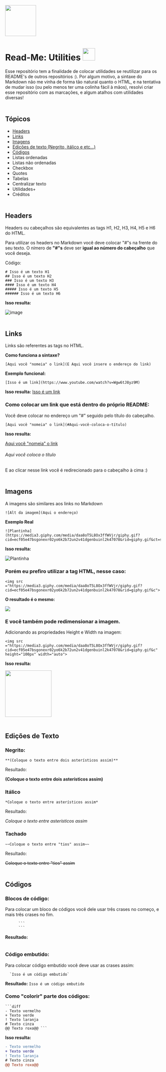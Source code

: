 
<img src ="https://media1.giphy.com/media/mjQG3C8g8Uzc9Cv09F/giphy.gif?cid=ecf05e475a1dncy3l27nfaagug0ioemtsvcw913fznlftm6j&rid=giphy.gif&ct=s" width = "100px" height = "auto"> 


# Read-Me: Utilities <img src ="https://media1.giphy.com/media/e8dLRPN6d6V4iJIOUn/giphy.gif?cid=ecf05e47masc7atthyt1mq5r2f3jih5w2wfw13t0u0r28x10&rid=giphy.gif&ct=s" width = "40px" height = "auto"> 
Esse repositório tem a finalidade de colocar utilidades se reutilizar para os README's de outros repositórios :). Por algum motivo, a sintaxe do Markdown não me vinha de forma tão natural quanto o HTML, e na tentativa de mudar isso (ou pelo menos ter uma colinha fácil à mãos), resolvi criar esse repositório com as marcações, e algum atalhos com utilidades diversas!
<p Align=center>
<img src ="https://64.media.tumblr.com/39240cabb4a10556459808190bd79195/cb61da9def746b60-be/s1280x1920/0f2196b58ec8bf38f21292d5a9fb7913e9245f39.png" height="5px" width="100%"> </p>

## Tópicos
- [Headers](#Headers)
- [Links](#Links)
- [Imagens](#Imagens)
- [Edições de texto (Negrito, itálico e etc...)](#Edições-de-Texto)
- [Códigos](#Códigos)
- Listas ordenadas
- Listas não ordenadas
- Checkbox
- Quotes
- Tabelas
- Centralizar texto
- Utilidades+
- Créditos

<p Align=center>
<img src ="https://64.media.tumblr.com/39240cabb4a10556459808190bd79195/cb61da9def746b60-be/s1280x1920/0f2196b58ec8bf38f21292d5a9fb7913e9245f39.png" height="5px" width="100%"> </p>

## Headers
Headers ou cabeçalhos são equivalentes as tags H1, H2, H3, H4, H5 e H6 do HTML.

Para utilizar os headers no Markdown você deve colocar "#"s na frente do seu texto. O nímero de **"#"s** deve ser **igual ao número do cabeçalho** que você deseja.

Código:
```
# Isso é um texto H1
## Isso é um texto H2
### Isso é um texto H3
#### Isso é um texto H4
##### Isso é um texto H5
###### Isso é um texto H6
```
**Isso resulta:**

![image](https://user-images.githubusercontent.com/69855489/124361710-dcf6ac00-dc06-11eb-88ac-f4b64c14c05d.png)

<p Align=center>
<img src ="https://64.media.tumblr.com/39240cabb4a10556459808190bd79195/cb61da9def746b60-be/s1280x1920/0f2196b58ec8bf38f21292d5a9fb7913e9245f39.png" height="5px" width="100%"> </p>

## Links
Links são referentes as tags <a></a> no HTML.

**Como funciona a sintaxe?**
```
[Aqui você "nomeia" o link](E Aqui você insere o endereço do link)
```
**Exemplo funcional:**

```
[Isso é um link](https://www.youtube.com/watch?v=Wgw6tJ8yz9M)
```
**Isso resulta:** 
[Isso é um link](https://www.youtube.com/watch?v=Wgw6tJ8yz9M)

### Como colocar um link que está dentro do próprio README:
Você deve colocar no endereço um "#" seguido pelo título do cabeçalho.

```
[Aqui você "nomeia" o link](#Aqui-você-coloca-o-título)
```
**Isso resulta:**

[Aqui você "nomeia" o link](#Aqui-você-coloca-o-título)

###### Aqui você coloca o título
E ao clicar nesse link você é redirecionado para o cabeçalho à cima :) 


<p Align=center>
<img src ="https://64.media.tumblr.com/39240cabb4a10556459808190bd79195/cb61da9def746b60-be/s1280x1920/0f2196b58ec8bf38f21292d5a9fb7913e9245f39.png" height="5px" width="100%"> </p>

## Imagens
A imagens são similares aos links no Markdown
```
![Alt da imagem](Aqui o endereço)
```

**Exemplo Real**
```
![Plantinha](https://media3.giphy.com/media/daa8oT5L8Ox3ffWVjr/giphy.gif?cid=ecf05e47bsgonexr02yo6k2b72un2v41dgenbuinl2k47078&rid=giphy.gif&ct=s)
```
**Isso resulta:**

![Plantinha](https://media3.giphy.com/media/daa8oT5L8Ox3ffWVjr/giphy.gif?cid=ecf05e47bsgonexr02yo6k2b72un2v41dgenbuinl2k47078&rid=giphy.gif&ct=s)

### Porém eu prefiro utilizar a tag HTML, nesse caso:
```
<img src ="https://media3.giphy.com/media/daa8oT5L8Ox3ffWVjr/giphy.gif?cid=ecf05e47bsgonexr02yo6k2b72un2v41dgenbuinl2k47078&rid=giphy.gif&c"> 
```

**O resultado é o mesmo:**

<img src ="https://media3.giphy.com/media/daa8oT5L8Ox3ffWVjr/giphy.gif?cid=ecf05e47bsgonexr02yo6k2b72un2v41dgenbuinl2k47078&rid=giphy.gif&c"> 

### E você também pode redimensionar a imagem.
Adicionando as propriedades Height e Width na imagem:
```
<img src ="https://media3.giphy.com/media/daa8oT5L8Ox3ffWVjr/giphy.gif?cid=ecf05e47bsgonexr02yo6k2b72un2v41dgenbuinl2k47078&rid=giphy.gif&c" 
height="100px" width="auto"> 
```
**Isso resulta:**

<img src ="https://media3.giphy.com/media/daa8oT5L8Ox3ffWVjr/giphy.gif?cid=ecf05e47bsgonexr02yo6k2b72un2v41dgenbuinl2k47078&rid=giphy.gif&c" 
height="150px" width="auto">  

<p Align=center>
<img src ="https://64.media.tumblr.com/39240cabb4a10556459808190bd79195/cb61da9def746b60-be/s1280x1920/0f2196b58ec8bf38f21292d5a9fb7913e9245f39.png" height="5px" width="100%"> </p>

## Edições de Texto

### Negrito: 

```
**(Coloque o texto entre dois asterísticos assim)**
```
Resultado:

**(Coloque o texto entre dois asterísticos assim)**

### Itálico
```
*Coloque o texto entre asterísticos assim*
```
Resultado:

*Coloque o texto entre asterísticos assim*

### Tachado

```
~~Coloque o texto entre "tios" assim~~
```
Resultado:

~~Coloque o texto entre "tios" assim~~

<p Align=center>
<img src ="https://64.media.tumblr.com/39240cabb4a10556459808190bd79195/cb61da9def746b60-be/s1280x1920/0f2196b58ec8bf38f21292d5a9fb7913e9245f39.png" height="5px" width="100%"> </p>

## Códigos

### Blocos de código:
Para colocar um bloco de códigos você dele usar três crases no começo, e mais três crases no fim. 

```
      ```
      ```
```

**Resultado:**
```

```

### Código embutido:
Para colocar código embutido você deve usar as crases assim:
```
  `Isso é um código embutido`
```
**Resultado:**
`Isso é um código embutido`

### Como "colorir" parte dos códigos:
``` 
```diff
- Texto vermelho
+ Texto verde
! Texto laranja
# Texto cinza
@@ Texto roxo@@ ``` 
``` 

**Isso resulta:**

```diff
- Texto vermelho
+ Texto verde
! Texto laranja
# Texto cinza
@@ Texto roxo@@
```

<p Align=center>
<img src ="https://64.media.tumblr.com/39240cabb4a10556459808190bd79195/cb61da9def746b60-be/s1280x1920/0f2196b58ec8bf38f21292d5a9fb7913e9245f39.png" height="5px" width="100%"> </p>


